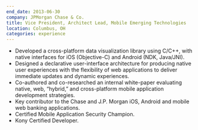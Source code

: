 ```yaml
---
end_date: 2013-06-30
company: JPMorgan Chase & Co.
title: Vice President, Architect Lead, Mobile Emerging Technologies
location: Columbus, OH
categories: experience
---
```


* Developed a cross-platform data visualization library using C/C++, with native interfaces for iOS (Objective-C) and Android (NDK, Java/JNI).
* Designed a declarative user-interface architecture for producing native user experiences with the flexibility of web applications to deliver immediate updates and dynamic experiences.
* Co-authored and co-researched an internal white-paper evaluating native, web, “hybrid,” and cross-platform mobile application development strategies.
* Key contributor to the Chase and J.P. Morgan iOS, Android and mobile web banking applications.
* Certified Mobile Application Security Champion.
* Kony Certified Developer.
